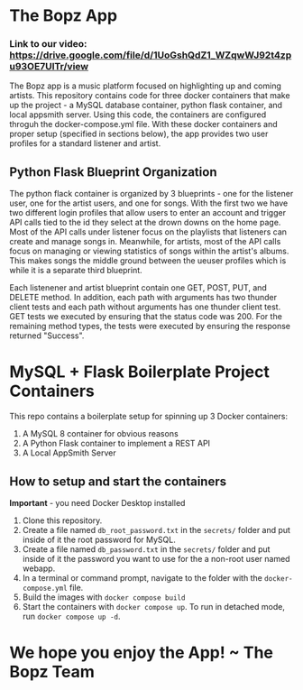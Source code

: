 # The Bopz App
### Link to our video: https://drive.google.com/file/d/1UoGshQdZ1_WZqwWJ92t4zpu93OE7UlTr/view

The Bopz app is a music platform focused on highlighting up and coming artists. This repository contains code for three docker containers that make up the project - a MySQL database container, python flask container, and local appsmith server. Using this code, the containers are configured throguh the docker-compose.yml file. With these docker containers and proper setup (specified in sections below), the app provides two user profiles for a standard listener and artist.

## Python Flask Blueprint Organization

The python flack container is organized by 3 blueprints - one for the listener user, one for the artist users, and one for songs. With the first two we have two different login profiles that allow users to enter an account and trigger API calls tied to the id they select at the drown downs on the home page. Most of the API calls under listener focus on the playlists that listeners can create and manage songs in. Meanwhile, for artists, most of the API calls focus on managing or viewing statistics of songs within the artist's albums. This makes songs the middle ground between the ueuser profiles which is while it is a separate third blueprint. 

Each listenener and artist blueprint contain one GET, POST, PUT, and DELETE method. In addition, each path with arguments has two thunder client tests and each path without arguments has one thunder client test. GET tests we executed by ensuring that the status code was 200. For the remaining method types, the tests were executed by ensuring the response returned "Success".


# MySQL + Flask Boilerplate Project Containers

This repo contains a boilerplate setup for spinning up 3 Docker containers: 
1. A MySQL 8 container for obvious reasons
1. A Python Flask container to implement a REST API
1. A Local AppSmith Server

## How to setup and start the containers
**Important** - you need Docker Desktop installed

1. Clone this repository.  
1. Create a file named `db_root_password.txt` in the `secrets/` folder and put inside of it the root password for MySQL. 
1. Create a file named `db_password.txt` in the `secrets/` folder and put inside of it the password you want to use for the a non-root user named webapp. 
1. In a terminal or command prompt, navigate to the folder with the `docker-compose.yml` file.  
1. Build the images with `docker compose build`
1. Start the containers with `docker compose up`.  To run in detached mode, run `docker compose up -d`. 

# We hope you enjoy the App! ~ The Bopz Team
